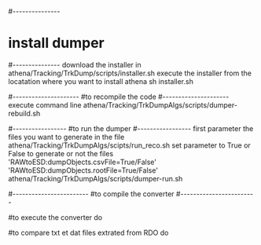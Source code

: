 #---------------
# install dumper
#---------------
download the installer in athena/Tracking/TrkDump/scripts/installer.sh
execute the installer from the locatation where you want to install athena
sh installer.sh

#---------------------
#to recompile the code
#---------------------
execute command line
athena/Tracking/TrkDumpAlgs/scripts/dumper-rebuild.sh

#-----------------
#to run the dumper
#-----------------
first parameter the files you want to generate in the file athena/Tracking/TrkDumpAlgs/scipts/run_reco.sh
set parameter to True or False to generate or not the files
'RAWtoESD:dumpObjects.csvFile=True/False'
'RAWtoESD:dumpObjects.rootFile=True/False'
athena/Tracking/TrkDumpAlgs/scripts/dumper-run.sh

#------------------------
#to compile the converter
#------------------------


#to execute the converter do

#to compare txt et dat files extrated from RDO do

